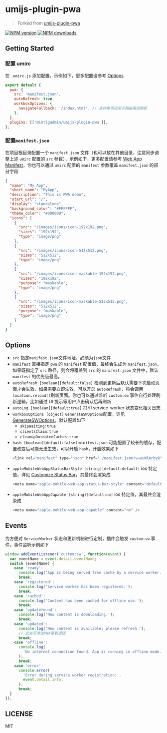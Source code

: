 # umijs-plugin-pwa

> Forked from [umijs-plugin-pwa](https://github.com/luoyelusheng/umijs-plugin-pwa)

[![NPM version](https://img.shields.io/npm/v/@intlgadmin/umijs-plugin-pwa.svg?style=flat)](https://npmjs.org/package/@intlgadmin/umijs-plugin-pwa) [![NPM downloads](http://img.shields.io/npm/dm/@intlgadmin/umijs-plugin-pwa.svg?style=flat)](https://npmjs.org/package/@intlgadmin/umijs-plugin-pwa)

## Getting Started

### 配置 umirc

在 `.umirc.js` 添加配置，示例如下，更多配置请参考 [Options](#options)

```js
export default {
  pwa: {
    src: 'manifest.json',
    autoRefresh: true,
    workboxOptions: {
      navigateFallback: '/index.html', // 支持单页应用子路由离线刷新
    },
  },
  plugins: [['@intlgadmin/umijs-plugin-pwa']],
};
```

### 配置`manifest.json`

在项目根目录配置一个 `manifest.json` 文件（也可以放在其他目录，注意同步调整上述 `umirc` 配置的 `src` 参数），示例如下，更多配置请参考 [Web App Manifest](https://developer.mozilla.org/zh-CN/docs/Web/Manifest)，你也可以通过 `umirc` 配置的 `manifest` 参数覆盖 `manifest.json` 的部分字段

```json
{
  "name": "My App",
  "short_name": "MyApp",
  "description": "This is PWA demo",
  "start_url": "/",
  "display": "standalone",
  "background_color": "#FFFFFF",
  "theme_color": "#000000",
  "icons": [
    {
      "src": "/images/icons/icon-192x192.png",
      "sizes": "192x192",
      "type": "image/png"
    },
    {
      "src": "/images/icons/icon-512x512.png",
      "sizes": "512x512",
      "type": "image/png"
    },
    {
      "src": "/images/icons/icon-maskable-192x192.png",
      "sizes": "192x192",
      "purpose": "maskable",
      "type": "image/png"
    },
    {
      "src": "/images/icons/icon-maskable-512x512.png",
      "sizes": "512x512",
      "purpose": "maskable",
      "type": "image/png"
    }
  ]
}
```

## Options

- `src` 指定`manifest.json`文件地址，必须为`json`文件
- `manifest` 直接指定 `pwa` 的 `manifest` 配置值，最终会生成为 `manifest.json`，如果既指定了 `src` 路径，则会将覆盖到 `src` 的 `manifest.json` 文件中，默认 `manifest` 的优先级最高。
- `autoRefresh [boolean][default:false]` 检测到更新后默认需要下次启动页面才会生效，如果需要立即生效，可以开启 `autoRefresh`，将会调用`location.reload()`刷新页面。你也可以通过监听 `custom:sw` 事件自行处理刷新逻辑，比如通过 UI 提示等用户点击确认后再刷新
- `autoLog [boolean][default:true]` 打印 service-worker 状态变化相关日志
- `workboxOptions [object]` `GenerateSWOptions`配置，详见 [GenerateSWOptions](https://developer.chrome.com/docs/workbox/reference/workbox-build/#type-GenerateSWOptions)，默认配置如下
  - `skipWaiting:true`
  - `clientsClaim:true`
  - `cleanupOutdatedCaches:true`
- `hash [boolean][default:false]` `minifest.json` 可能配置了较长的缓存，配置改变后可能无法生效，可以开启 `hash`，开启效果如下
  ```js
  <link rel="manifest" type="json" href="./manifest.json?v=uuWlArby8" />
  ```
- `appleMobileWebAppStatusBarStyle [string][default:default]` ios 特定值，详见 [Customize Status Bar](https://codeburst.io/progressive-web-apps-customize-status-bar-23c4b2de590f)，其最终会渲染成
  ```js
  <meta name="apple-mobile-web-app-status-bar-style" content="default" />
  ```
- `appleMobileWebAppCapable [string][default:no]` ios 特定值，其最终会渲染成
  ```js
  <meta name="apple-mobile-web-app-capable" content="no" />
  ```

## Events

为方便对 `ServiceWorker` 状态和更新机制进行定制，插件会触发 `custom:sw` 事件，事件监听示例如下

```javascript
window.addEventListener('custom:sw', function(event) {
  var eventName = event.detail.eventName;
  switch (eventName) {
    case 'ready':
      console.log('App is being served from cache by a service worker.');
      break;
    case 'registered':
      console.log('Service worker has been registered.');
      break;
    case 'cached':
      console.log('Content has been cached for offline use.');
      break;
    case 'updatefound':
      console.log('New content is downloading.');
      break;
    case 'updated':
      console.log('New content is available; please refresh.');
      // 此处可添加PWA更新逻辑
      break;
    case 'offline':
      console.log(
        'No internet connection found. App is running in offline mode.',
      );
      break;
    case 'error':
      console.error(
        'Error during service worker registration:',
        event.detail.info,
      );
      break;
  }
});
```

## LICENSE

MIT
